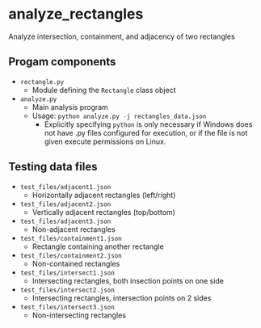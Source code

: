# analyze_rectangles
Analyze intersection, containment, and adjacency of two rectangles

## Progam components
* `rectangle.py`
  * Module defining the `Rectangle` class object
* `analyze.py`
  * Main analysis program
  * Usage: `python analyze.py -j rectangles_data.json`
    * Explicitly specifying `python` is only necessary if Windows does not have .py files configured for execution, or if the file is not given execute permissions on Linux.

## Testing data files
* `test_files/adjacent1.json`
  * Horizontally adjacent rectangles (left/right)
* `test_files/adjacent2.json`
  * Vertically adjacent rectangles (top/bottom)
* `test_files/adjacent3.json`
  * Non-adjacent rectangles
* `test_files/containment1.json`
  * Rectangle containing another rectangle
* `test_files/containment2.json`
  * Non-contained rectangles
* `test_files/intersect1.json`
  * Intersecting rectangles, both insection points on one side
* `test_files/intersect2.json`
  * Intersecting rectangles, intersection points on 2 sides
* `test_files/intersect3.json`
  * Non-intersecting rectangles
